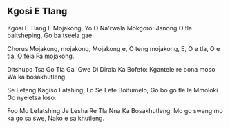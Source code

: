 ## Kgosi E Tlang

Kgosi E Tlang E Mojakong, Yo O Na'rwala Mokgoro:
Janong O tla baitsheping, Go ba tseela gae

Chorus
Mojakong, mojakong, Mojakong e, O teng mojakong,
E, O e tla, O e tla, O fela Fa mojakong.

Ditshupo Tsa Go Tla Ga 'Gwe Di Dirala Ka Bofefo:
Kgantele re bona moso Wa ka bosakhutleng.

Se Leteng Kagiso Fatshing, Lo Se Lete Boitumelo,
Go bo go tle le Mmoloki Go nyeletsa loso.

Foo Mo Lefatshing Je Lesha Re Tla Nna Ka Bosakhutleng:
Mo go swang mo ka go sa swe, Nako e sa khutleng.

